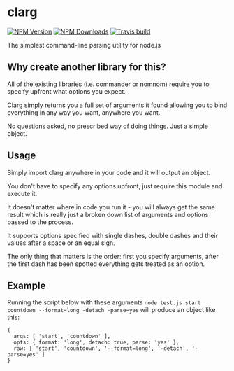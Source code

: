 # clarg

[![NPM Version][npm-img]][npm-url]
[![NPM Downloads][npm-dl-img]][npm-url]
[![Travis build][travis-img]][travis-url]

[npm-url]: https://npmjs.org/package/clarg
[npm-img]: https://img.shields.io/npm/v/clarg.svg
[npm-dl-img]: https://img.shields.io/npm/dm/clarg.svg
[travis-img]: https://img.shields.io/travis/vot/clarg.svg
[travis-url]: https://travis-ci.org/vot/clarg


The simplest command-line parsing utility for node.js

## Why create another library for this?

All of the existing libraries (i.e. commander or nomnom) require you to specify
upfront what options you expect.

Clarg simply returns you a full set of arguments it found allowing you
to bind everything in any way you want, anywhere you want.

No questions asked, no prescribed way of doing things. Just a simple object.


## Usage

Simply import clarg anywhere in your code and it will output an object.

You don't have to specify any options upfront, just require this module
and execute it.

It doesn't matter where in code you run it - you will always get the same result
which is really just a broken down list of arguments and options passed to the process.

It supports options specified with single dashes, double dashes and their values
after a space or an equal sign.

The only thing that matters is the order: first you specify arguments, after
the first dash has been spotted everything gets treated as an option.

## Example

Running the script below with these arguments
`node test.js start countdown --format=long -detach -parse=yes`
will produce an object like this:

```
{
  args: [ 'start', 'countdown' ],
  opts: { format: 'long', detach: true, parse: 'yes' },
  raw: [ 'start', 'countdown', '--format=long', '-detach', '-parse=yes' ]
}
```
